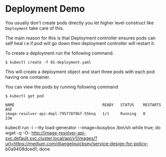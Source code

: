 # Deployment Demo

You usually don't create pods directly you let higher level construct like `Deployment` take care of this.

The main reason for this is that Deployment controller ensures pods can self heal i.e if pod will go down then deployment controller will restart it.

To create a deployment run the following command.

```
$ kubectl create -f 01-deployment.yaml
```

This will create a deployment object and start three pods with each pod having one container. 

You can view the pods by running following command

```
$ kubectl get pod
```

```
NAME                                       READY   STATUS    RESTARTS   AGE
image-resolver-api-depl-795778f9bf-55knq   1/1     Running   0          23m
```
kubectl run -i --tty load-generator --image=busybox /bin/sh
while true; do wget -q -O- http://image-resolver-api-svc.default.svc.cluster.local/api/v1/images/?url=https://medium.com/@angelquicksey/service-design-for-policy-
b0a9408dced1; done